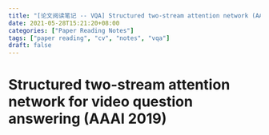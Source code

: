 ```yaml
---
title: "[论文阅读笔记 -- VQA] Structured two-stream attention network (AAAI 2019)"
date: 2021-05-28T15:21:20+08:00
categories: ["Paper Reading Notes"]
tags: ["paper reading", "cv", "notes", "vqa"]
draft: false
---
```


# Structured two-stream attention network for video question answering (AAAI 2019)
